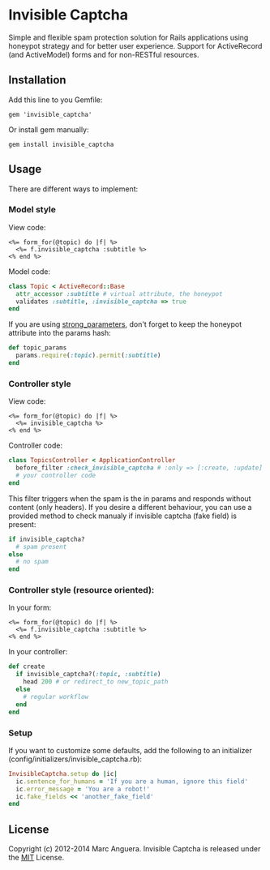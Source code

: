 # Invisible Captcha
Simple and flexible spam protection solution for Rails applications using honeypot strategy and for better user experience.
Support for ActiveRecord (and ActiveModel) forms and for non-RESTful resources.

## Installation
Add this line to you Gemfile:

```
gem 'invisible_captcha'
```

Or install gem manually:

```
gem install invisible_captcha
```

## Usage
There are different ways to implement:

### Model style
View code:

```erb
<%= form_for(@topic) do |f| %>
  <%= f.invisible_captcha :subtitle %>
<% end %>
```

Model code:

```ruby
class Topic < ActiveRecord::Base
  attr_accessor :subtitle # virtual attribute, the honeypot
  validates :subtitle, :invisible_captcha => true
end
```

If you are using [strong_parameters](https://github.com/rails/strong_parameters), don't forget to keep the honeypot attribute into the params hash:
```ruby
def topic_params
  params.require(:topic).permit(:subtitle)
end
```

### Controller style
View code:

```erb
<%= form_for(@topic) do |f| %>
  <%= invisible_captcha %>
<% end %>
```

Controller code:

```ruby
class TopicsController < ApplicationController
  before_filter :check_invisible_captcha # :only => [:create, :update]
  # your controller code
end
```

This filter triggers when the spam is the in params and responds without content (only headers). If you desire a different behaviour, you can use a provided method to check manualy if invisible captcha (fake field) is present:

```ruby
if invisible_captcha?
  # spam present
else
  # no spam
end
```

### Controller style (resource oriented):

In your form:
```erb
<%= form_for(@topic) do |f| %>
  <%= f.invisible_captcha :subtitle %>
<% end %>
```

In your controller:
```ruby
def create
  if invisible_captcha?(:topic, :subtitle)
    head 200 # or redirect_to new_topic_path
  else
    # regular workflow
  end
end
```

### Setup
If you want to customize some defaults, add the following to an initializer (config/initializers/invisible_captcha.rb):

```ruby
InvisibleCaptcha.setup do |ic|
  ic.sentence_for_humans = 'If you are a human, ignore this field'
  ic.error_message = 'You are a robot!'
  ic.fake_fields << 'another_fake_field'
end
```

## License
Copyright (c) 2012-2014 Marc Anguera. Invisible Captcha is released under the [MIT](LICENSE) License.
